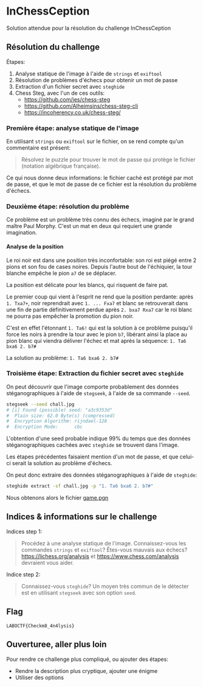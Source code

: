 # InChessCeption

Solution attendue pour la résolution du challenge InChessCeption

## Résolution du challenge

Étapes:

1. Analyse statique de l'image à l'aide de `strings` et `exiftool`
2. Résolution de problèmes d'échecs pour obtenir un mot de passe
3. Extraction d'un fichier secret avec `steghide`
4. Chess Steg, avec l'un de ces outils:
   - <https://github.com/jes/chess-steg>
   - <https://github.com/Alheimsins/chess-steg-cli>
   - <https://incoherency.co.uk/chess-steg/>

### Première étape: analyse statique de l'image

En utilisant `strings` ou `exiftool` sur le fichier, on se rend compte qu'un commentaire est présent:

> Résolvez le puzzle pour trouver le mot de passe qui protège le fichier (notation algébrique française).

Ce qui nous donne deux informations: le fichier caché est protégé par mot de passe, et que le mot de passe de ce fichier est la résolution du problème d'échecs.

### Deuxième étape: résolution du problème

Ce problème est un problème très connu des échecs, imaginé par le grand maître Paul Morphy. C'est un mat en deux qui requiert une grande imagination.

#### Analyse de la position

Le roi noir est dans une position très inconfortable: son roi est piégé entre 2 pions et son fou de cases noires. Depuis l'autre bout de l'échiquier, la tour blanche empêche le pion `a7` de se déplacer.

La position est délicate pour les blancs, qui risquent de faire pat.

Le premier coup qui vient à l'esprit ne rend que la position perdante: après `1. Txa7+`, noir reprendrait avec `1. ... Fxa7` et blanc se retrouverait dans une fin de partie définitivement perdue après `2. bxa7 Rxa7` car le roi blanc ne pourra pas empêcher la promotion du pion noir.

C'est en effet l'étonnant `1. Ta6!` qui est la solution à ce problème puisqu'il force les noirs à prendre la tour avec le pion `b7`, libérant ainsi la place au pion blanc qui viendra délivrer l'échec et mat après la séquence: `1. Ta6 bxa6 2. b7#`

La solution au problème: `1. Ta6 bxa6 2. b7#`

### Troisième étape: Extraction du fichier secret avec `steghide`

On peut découvrir que l'image comporte probablement des données stéganographiques à l'aide de `stegseek`, à l'aide de sa commande `--seed`.

```bash
stegseek --seed chall.jpg
# [i] Found (possible) seed: "a3c9353d"            
#  Plain size: 62.0 Byte(s) (compressed)
#  Encryption Algorithm: rijndael-128
#  Encryption Mode:      cbc
```

L'obtention d'une seed probable indique 99% du temps que des données stéganographiques cachées avec `steghide` se trouvent dans l'image.

Les étapes précédentes faisaient mention d'un mot de passe, et que celui-ci serait la solution au problème d'échecs.

On peut donc extraire des données stéganographiques à l'aide de `steghide`:

```bash
steghide extract -sf chall.jpg -p "1. Ta6 bxa6 2. b7#"
```

Nous obtenons alors le fichier [game.pgn](../sources/game.pgn)

## Indices & informations sur le challenge

Indices step 1:

> Procédez à une analyse statique de l'image. Connaissez-vous les commandes `strings` et `exiftool`?
> Êtes-vous mauvais aux échecs? <https://lichess.org/analysis> et <https://www.chess.com/analysis> devraient vous aider.

Indice step 2:

> Connaissez-vous `steghide`? Un moyen très commun de le détecter est en utilisant `stegseek` avec son option `seed`.

## Flag

`LABOCTF{Checkm8_4n4lysis}`

## Ouverturee, aller plus loin

Pour rendre ce challenge plus compliqué, ou ajouter des étapes:

- Rendre la description plus cryptique, ajouter une énigme
- Utiliser des options

